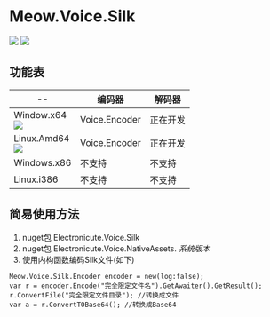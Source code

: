 # Meow.Voice.Silk

![](https://img.shields.io/nuget/dt/Electronicute.Meow.Voice.Silk)
![](https://img.shields.io/nuget/vpre/Electronicute.Meow.Voice.Silk?label=NuGet%20Version)

## 功能表
| --          | 编码器 | 解码器 |
|-------------|-----|-----|
| Window.x64  <br/> ![](https://img.shields.io/nuget/dt/Electronicute.Meow.Voice.NativeAssets.Windows) | Voice.Encoder   |  正在开发  | 
| Linux.Amd64 <br/> ![](https://img.shields.io/nuget/dt/Electronicute.Meow.Voice.NativeAssets.Linux) | Voice.Encoder   |  正在开发  |
| Windows.x86 | 不支持  |  不支持  |
| Linux.i386  | 不支持  |  不支持  |

## 简易使用方法
1. nuget包 Electronicute.Voice.Silk
1. nuget包 Electronicute.Voice.NativeAssets. *系统版本*
1. 使用内构函数编码Silk文件(如下)
```Csharp
Meow.Voice.Silk.Encoder encoder = new(log:false);
var r = encoder.Encode("完全限定文件名").GetAwaiter().GetResult();
r.ConvertFile("完全限定文件目录"); //转换成文件
var a = r.ConvertTOBase64(); //转换成Base64
```

